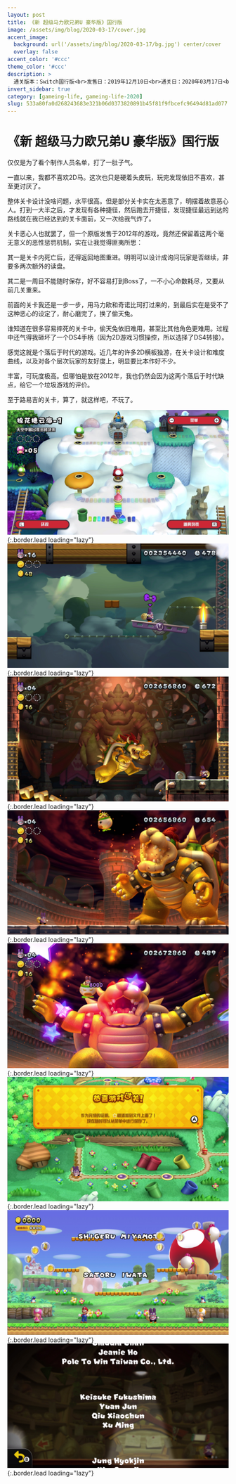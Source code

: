```yaml
---
layout: post
title: 《新 超级马力欧兄弟U 豪华版》国行版
image: /assets/img/blog/2020-03-17/cover.jpg
accent_image: 
  background: url('/assets/img/blog/2020-03-17/bg.jpg') center/cover
  overlay: false
accent_color: '#ccc'
theme_color: '#ccc'
description: >
  通关版本：Switch国行版<br>发售日：2019年12月10日<br>通关日：2020年03月17日<br>开发商：Nintendo<br>发行商：腾讯游戏
invert_sidebar: true
category: [gameing-life, gameing-life-2020]
slug: 533a80fa0d268243683e321b06d0373820891b45f81f9fbcefc96494d81ad077
---
```


# 《新 超级马力欧兄弟U 豪华版》国行版

仅仅是为了看个制作人员名单，打了一肚子气。 

一直以来，我都不喜欢2D马。这次也只是硬着头皮玩，玩完发现依旧不喜欢，甚至更讨厌了。

整体关卡设计没啥问题，水平很高。但是部分关卡实在太恶意了，明摆着故意恶心人。打到一大半之后，才发现有各种捷径，然后跑去开捷径，发现捷径最远到达的路线就在我已经达到的关卡面前，又一次给我气炸了。

关卡恶心人也就罢了，但一个原版发售于2012年的游戏，竟然还保留着这两个毫无意义的恶性惩罚机制，实在让我觉得匪夷所思：

其一是关卡内死亡后，还得返回地图重进。明明可以设计成询问玩家是否继续，非要多两次额外的读盘。

其二是一周目不能随时保存，好不容易打到Boss了，一不小心命数耗尽，又要从前几关重来。

前面的关卡我还是一步一步，用马力欧和奇诺比珂打过来的，到最后实在是受不了这种恶心的设定了，耐心磨完了，换了偷天兔。

谁知道在很多容易摔死的关卡中，偷天兔依旧难用，甚至比其他角色更难用。过程中还气得我砸坏了一个DS4手柄（因为2D游戏习惯操控，所以选择了DS4转接）。

感觉这就是个落后于时代的游戏。近几年的许多2D横板独游，在关卡设计和难度曲线，以及对各个层次玩家的友好度上，明显要比本作好不少。

丰富，可玩度极高。但哪怕是放在2012年，我也仍然会因为这两个落后于时代缺点，给它一个垃圾游戏的评价。

至于路易吉的关卡，算了，就这样吧，不玩了。

![](/assets/img/blog/2020-03-17/1.jpg){:.border.lead loading="lazy"}
![](/assets/img/blog/2020-03-17/2.jpg){:.border.lead loading="lazy"}
![](/assets/img/blog/2020-03-17/3.jpg){:.border.lead loading="lazy"}
![](/assets/img/blog/2020-03-17/4.jpg){:.border.lead loading="lazy"}
![](/assets/img/blog/2020-03-17/5.jpg){:.border.lead loading="lazy"}
![](/assets/img/blog/2020-03-17/6.jpg){:.border.lead loading="lazy"}
![](/assets/img/blog/2020-03-17/7.jpg){:.border.lead loading="lazy"}
![](/assets/img/blog/2020-03-17/8.jpg){:.border.lead loading="lazy"}